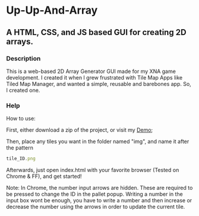 # Up-Up-And-Array
## A HTML, CSS, and JS based GUI for creating 2D arrays.

### Description
This is a web-based 2D Array Generator GUI made for my XNA game development.
I created it when I grew frustrated with Tile Map Apps like Tiled Map Manager,
and wanted a simple, reusable and barebones app.
So, I created one.

### Help
How to use:

First, either download a zip of the project, or visit my [Demo](imfalling.github.io/Up-Up-And-Array);

Then, place any tiles you want in the folder named "img", and name it after the pattern
```javascript
tile_ID.png
```
Afterwards, just open index.html with your favorite browser (Tested on Chrome & FF),
and get started!

Note: In Chrome, the number input arrows are hidden. These are required to be pressed to change the ID in the pallet popup.
Writing a number in the input box wont be enough, you have to write a number and then increase or decrease the number using the arrows in order to update the current tile.
